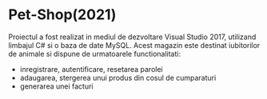 # Pet-Shop(2021)
Proiectul a fost realizat in mediul de dezvoltare Visual Studio 2017, utilizand limbajul C# si o baza de date MySQL.
Acest magazin este destinat iubitorilor de animale si dispune de urmatoarele functionalitati:
  - inregistrare, autentificare, resetarea parolei
  - adaugarea, stergerea unui produs din cosul de cumparaturi
  - generarea unei facturi
